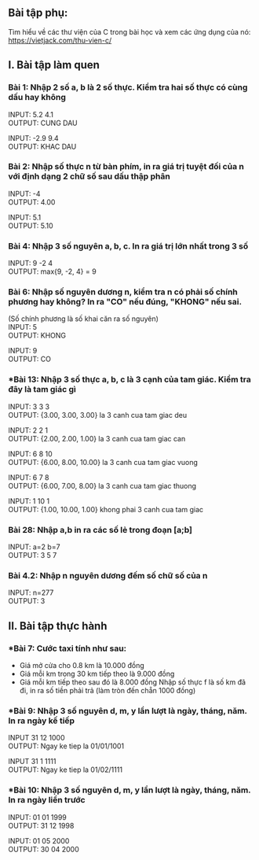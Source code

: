 ## Bài tập phụ:
Tìm hiểu về các thư viện của C trong bài học và xem các ứng dụng của nó: https://vietjack.com/thu-vien-c/

## I. Bài tập làm quen
### Bài 1: Nhập 2 số a, b là 2 số thực. Kiểm tra hai số thực có cùng dấu hay không
INPUT: 5.2 4.1\
OUTPUT: CUNG DAU

INPUT: -2.9 9.4\
OUTPUT: KHAC DAU

### Bài 2: Nhập số thực n từ bàn phím, in ra giá trị tuyệt đối của n với định dạng 2 chữ số sau dấu thập phân
INPUT: -4\
OUTPUT: 4.00

INPUT: 5.1\
OUTPUT: 5.10

### Bài 4: Nhập 3 số nguyên a, b, c. In ra giá trị lớn nhất trong 3 số
INPUT: 9 -2 4\
OUTPUT: max{9, -2, 4} = 9

### Bài 6: Nhập số nguyên dương n, kiểm tra n có phải số chính phương hay không? In ra "CO" nếu đúng, "KHONG" nếu sai.
(Số chính phương là số khai căn ra số nguyên)\
INPUT: 5\
OUTPUT: KHONG

INPUT: 9\
OUTPUT: CO

### *Bài 13: Nhập 3 số thực a, b, c là 3 cạnh của tam giác. Kiểm tra đây là tam giác gì
INPUT: 3 3 3\
OUTPUT: {3.00, 3.00, 3.00} la 3 canh cua tam giac deu

INPUT: 2 2 1\
OUTPUT: {2.00, 2.00, 1.00} la 3 canh cua tam giac can

INPUT: 6 8 10\
OUTPUT: {6.00, 8.00, 10.00} la 3 canh cua tam giac vuong

INPUT: 6 7 8\
OUTPUT: {6.00, 7.00, 8.00} la 3 canh cua tam giac thuong

INPUT: 1 10 1\
OUTPUT: {1.00, 10.00, 1.00} khong phai 3 canh cua tam giac

### Bài 28: Nhập a,b in ra các số lẻ trong đoạn [a;b]
INPUT: a=2 b=7\
OUTPUT: 3 5 7

### Bài 4.2: Nhập n nguyên dương đếm số chữ số của n
INPUT: n=277\
OUTPUT: 3

## II. Bài tập thực hành
### *Bài 7: Cước taxi tính như sau:
- Giá mở cửa cho 0.8 km là 10.000 đồng
- Giá mỗi km trong 30 km tiếp theo là 9.000 đồng
- Giá mỗi km tiếp theo sau đó là 8.000 đồng
Nhập số thực f là số km đã đi, in ra số tiền phải trả (làm tròn đến chẵn 1000 đồng)

### *Bài 9: Nhập 3 số nguyên d, m, y lần lượt là ngày, tháng, năm. In ra ngày kế tiếp
INPUT 31 12 1000\
OUTPUT: Ngay ke tiep la 01/01/1001

INPUT 31 1 1111\
OUTPUT: Ngay ke tiep la 01/02/1111

### *Bài 10: Nhập 3 số nguyên d, m, y lần lượt là ngày, tháng, năm. In ra ngày liền trước
INPUT: 01 01 1999\
OUTPUT: 31 12 1998

INPUT: 01 05 2000\
OUTPUT: 30 04 2000
